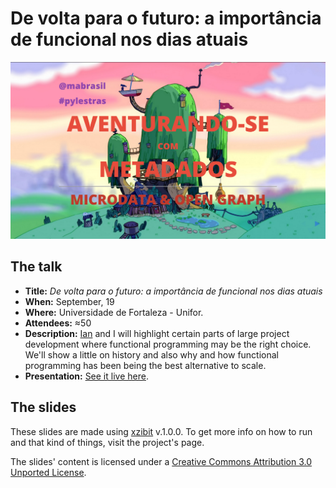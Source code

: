 # De volta para o futuro: a importância de funcional nos dias atuais

![Screenshot](src/images/meta/screenshot.png)

## The talk

- **Title:** *De volta para o futuro: a importância de funcional nos dias atuais*
- **When:** September, 19
- **Where:** Universidade de Fortaleza - Unifor.
- **Attendees:** ≈50
- **Description:** [Ian](https://github.com/IanRamosC) and I will highlight certain parts of large project development where functional programming may be the right choice. We'll show a little on history and also why and how functional programming has been being the best alternative to scale.
- **Presentation:** [See it live here](http://mabrasil.github.io/talks/2015/unidev/).

## The slides

These slides are made using [xzibit](https://github.com/mabrasil/xzibit) v.1.0.0. To get more info on how to run and that kind of things, visit the project's page.

The slides' content is licensed under a [Creative Commons Attribution 3.0 Unported License](http://creativecommons.org/licenses/by/3.0/deed.en_GB).
